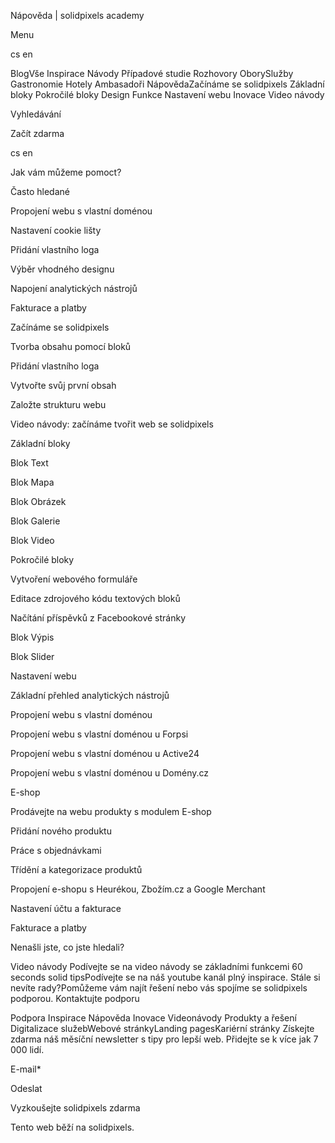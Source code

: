 <p>Nápověda | solidpixels academy</p>
<p>Menu</p>
<p>cs en</p>
<p>BlogVše Inspirace Návody Případové studie Rozhovory OborySlužby Gastronomie Hotely Ambasadoři NápovědaZačínáme se solidpixels Základní bloky Pokročilé bloky Design Funkce Nastavení webu Inovace Video návody</p>
<p>Vyhledávání</p>
<p>Začít zdarma</p>
<p>cs en</p>
<p>Jak vám můžeme pomoct?</p>
<p>Často hledané</p>
<p>Propojení webu s vlastní doménou</p>
<p>Nastavení cookie lišty</p>
<p>Přidání vlastního loga</p>
<p>Výběr vhodného designu</p>
<p>Napojení analytických nástrojů</p>
<p>Fakturace a platby</p>
<p>Začínáme se solidpixels </p>
<p>Tvorba obsahu pomocí bloků</p>
<p>Přidání vlastního loga</p>
<p>Vytvořte svůj první obsah</p>
<p>Založte strukturu webu</p>
<p>Video návody: začínáme tvořit web se solidpixels</p>
<p>Základní bloky  </p>
<p>Blok Text</p>
<p>Blok Mapa</p>
<p>Blok Obrázek</p>
<p>Blok Galerie</p>
<p>Blok Video</p>
<p>Pokročilé bloky  </p>
<p>Vytvoření webového formuláře</p>
<p>Editace zdrojového kódu textových bloků</p>
<p>Načítání příspěvků z Facebookové stránky</p>
<p>Blok Výpis</p>
<p>Blok Slider</p>
<p>Nastavení webu  </p>
<p>Základní přehled analytických nástrojů</p>
<p>Propojení webu s vlastní doménou</p>
<p>Propojení webu s vlastní doménou u Forpsi</p>
<p>Propojení webu s vlastní doménou u Active24</p>
<p>Propojení webu s vlastní doménou u Domény.cz</p>
<p>E-shop  </p>
<p>Prodávejte na webu produkty s modulem E-shop</p>
<p>Přidání nového produktu</p>
<p>Práce s objednávkami</p>
<p>Třídění a kategorizace produktů</p>
<p>Propojení e-shopu s Heurékou, Zbožím.cz a Google Merchant</p>
<p>Nastavení účtu a fakturace  </p>
<p>Fakturace a platby</p>
<p>Nenašli jste, co jste hledali?</p>
<p>Video návody
Podívejte se na video návody se základními funkcemi
 60 seconds solid tipsPodívejte se na náš youtube kanál plný inspirace. Stále si nevíte rady?Pomůžeme vám najít řešení nebo vás spojíme se solidpixels podporou.
Kontaktujte podporu</p>
<p>Podpora
 Inspirace
Nápověda
Inovace
Videonávody
 Produkty a řešení
 Digitalizace služebWebové stránkyLanding pagesKariérní stránky Získejte zdarma náš měsíční newsletter s tipy pro lepší web. Přidejte se k více jak 7 000 lidí.</p>
<p>E-mail*</p>
<p>Odeslat</p>
<p>Vyzkoušejte solidpixels zdarma</p>
<p>Tento web běží na solidpixels.</p>